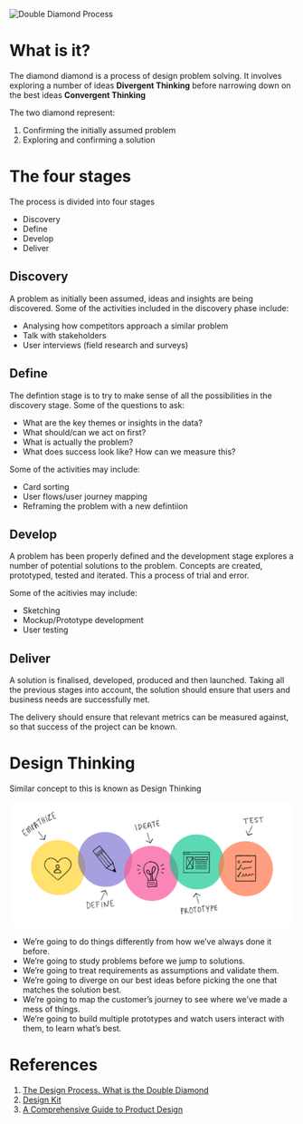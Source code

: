 <!-- Title:Double Diamond Design Process -->

![Double Diamond Process](https://www.designcouncil.org.uk/sites/default/files/styles/dc_-_wysiwyg_-_smart_embed/public/assets/images/Double-Diamond-A3-for-publication-A-2000px_1.png?itok=uw0EBs5E)

# What is it?
The diamond diamond is a process of design problem solving. It involves exploring a number of ideas **Divergent Thinking** before narrowing down on the best ideas **Convergent Thinking**

The two diamond represent:
1. Confirming the initially assumed problem
2. Exploring and confirming a solution 

# The four stages
The process is divided into four stages

* Discovery
* Define
* Develop
* Deliver

## Discovery
A problem as initially been assumed, ideas and insights are being discovered. Some of the activities included in the discovery phase include:
* Analysing how competitors approach a similar problem
* Talk with stakeholders
* User interviews (field research and surveys)

## Define
The defintion stage is to try to make sense of all the possibilities in the discovery stage. Some of the questions to ask:
* What are the key themes or insights in the data?
* What should/can we act on first?
* What is actually the problem?
* What does success look like? How can we measure this?

Some of the activities may include:
* Card sorting
* User flows/user journey mapping
* Reframing the problem with a new defintiion

## Develop
A problem has been properly defined and the development stage explores a number of potential solutions to the problem. Concepts are created, prototyped, tested and iterated. This a process of trial and error.

Some of the acitivies may include:
* Sketching
* Mockup/Prototype development
* User testing

## Deliver
A solution is finalised, developed, produced and then launched. Taking all the previous stages into account, the solution should ensure that users and business needs are successfully met.

The delivery should ensure that relevant metrics can be measured against, so that success of the project can be known.


# Design Thinking

Similar concept to this is known as Design Thinking


![Design Thinking](/uploads/design-thinking.png "Design Thinking")

* We’re going to do things differently from how we’ve always done it before.
* We’re going to study problems before we jump to solutions.
* We’re going to treat requirements as assumptions and validate them.
* We’re going to diverge on our best ideas before picking the one that matches the solution best.
* We’re going to map the customer’s journey to see where we’ve made a mess of things.
* We’re going to build multiple prototypes and watch users interact with them, to learn what’s best.
# References
1. [The Design Process. What is the Double Diamond](https://www.designcouncil.org.uk/news-opinion/design-process-what-double-diamond)
2. [Design Kit](http://www.designkit.org/)
3. [A Comprehensive Guide to Product Design](https://www.smashingmagazine.com/2018/01/comprehensive-guide-product-design/)

